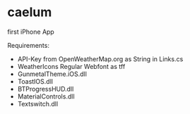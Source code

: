# caelum
first iPhone App

Requirements:

- API-Key from OpenWeatherMap.org as String in Links.cs
- WeatherIcons Regular Webfont as tff
- GunmetalTheme.iOS.dll
- ToastIOS.dll
- BTProgressHUD.dll
- MaterialControls.dll
- Textswitch.dll
